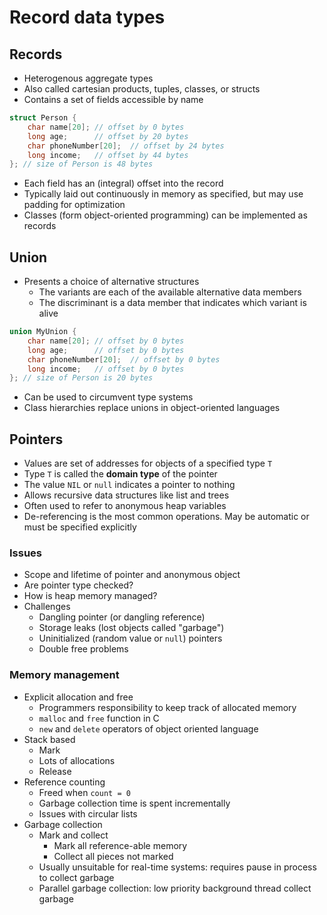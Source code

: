 # Record data types

## Records

- Heterogenous aggregate types
- Also called cartesian products, tuples, classes, or structs
- Contains a set of fields accessible by name

```C
struct Person {
    char name[20]; // offset by 0 bytes
    long age;      // offset by 20 bytes
    char phoneNumber[20];  // offset by 24 bytes
    long income;   // offset by 44 bytes
}; // size of Person is 48 bytes
```

- Each field has an (integral) offset into the record
- Typically laid out continuously in memory as specified, but may use padding for optimization
- Classes (form object-oriented programming) can be implemented as records

## Union

- Presents a choice of alternative structures
    - The variants are each of the available alternative data members
    - The discriminant is a data member that indicates which variant is alive

```C
union MyUnion {
    char name[20]; // offset by 0 bytes
    long age;      // offset by 0 bytes
    char phoneNumber[20];  // offset by 0 bytes
    long income;   // offset by 0 bytes
}; // size of Person is 20 bytes    
```

- Can be used to circumvent type systems
- Class hierarchies replace unions in object-oriented languages

## Pointers

- Values are set of addresses for objects of a specified type `T`
- Type `T` is called the **domain type** of the pointer
- The value `NIL` or `null` indicates a pointer to nothing
- Allows recursive data structures like list and trees
- Often used to refer to anonymous heap variables
- De-referencing is the most common operations. May be automatic or must be specified explicitly

### Issues

- Scope and lifetime of pointer and anonymous object
- Are pointer type checked?
- How is heap memory managed?
- Challenges
    - Dangling pointer (or dangling reference)
    - Storage leaks (lost objects called "garbage")
    - Uninitialized (random value or `null`) pointers
    - Double free problems

### Memory management

- Explicit allocation and free
    - Programmers responsibility to keep track of allocated memory
    - `malloc` and `free` function in C
    - `new` and `delete` operators of object oriented language
- Stack based
    - Mark
    - Lots of allocations
    - Release
- Reference counting
    - Freed when `count = 0`
    - Garbage collection time is spent incrementally
    - Issues with circular lists
- Garbage collection
    - Mark and collect
        - Mark all reference-able memory
        - Collect all pieces not marked
    - Usually unsuitable for real-time systems: requires pause in process to collect garbage
    - Parallel garbage collection: low priority background thread collect garbage